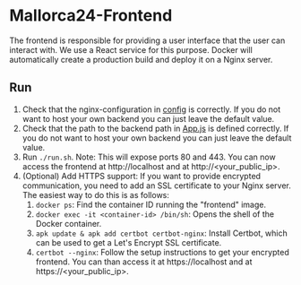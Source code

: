# Mallorca24-Frontend

The frontend is responsible for providing a user interface that the user can interact with. We use a React service for this purpose. 
Docker will automatically create a production build and deploy it on a Nginx server.

## Run

 1) Check that the nginx-configuration in [config](https://github.com/florianfoerg/mallorca24/blob/master/client/frontend/nginx/nginx.conf) is correctly. If you do not want to host your own backend you can just leave the default value.
 2) Check that the path to the backend path in [App.js](https://github.com/florianfoerg/mallorca24/blob/master/client/frontend/src/App.js) is defined correctly. If you do not want to host your own backend you can just leave the default value.
 3) Run `./run.sh`. Note: This will expose ports 80 and 443. You can now access the frontend at http://localhost and at http://<your_public_ip>.
 4) (Optional) Add HTTPS support: If you want to provide encrypted communication, you need to add an SSL certificate to your Nginx server. The easiest way to do this is as follows:
    1) `docker ps`: Find the container ID running the "frontend" image.
    2) `docker exec -it <container-id> /bin/sh`: Opens the shell of the Docker container.
    3) `apk update & apk add certbot certbot-nginx`: Install Certbot, which can be used to get a Let's Encrypt SSL certificate.
    4) `certbot --nginx`: Follow the setup instructions to get your encrypted frontend. You can than access it at https://localhost and at https://<your_public_ip>.

